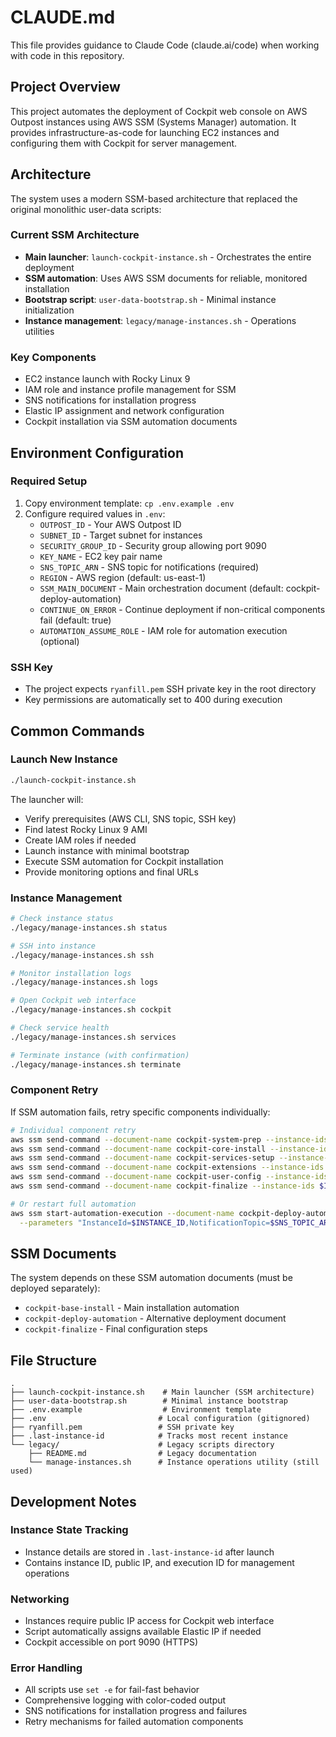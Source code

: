 # CLAUDE.md

This file provides guidance to Claude Code (claude.ai/code) when working with code in this repository.

## Project Overview

This project automates the deployment of Cockpit web console on AWS Outpost instances using AWS SSM (Systems Manager) automation. It provides infrastructure-as-code for launching EC2 instances and configuring them with Cockpit for server management.

## Architecture

The system uses a modern SSM-based architecture that replaced the original monolithic user-data scripts:

### Current SSM Architecture
- **Main launcher**: `launch-cockpit-instance.sh` - Orchestrates the entire deployment
- **SSM automation**: Uses AWS SSM documents for reliable, monitored installation
- **Bootstrap script**: `user-data-bootstrap.sh` - Minimal instance initialization
- **Instance management**: `legacy/manage-instances.sh` - Operations utilities

### Key Components
- EC2 instance launch with Rocky Linux 9
- IAM role and instance profile management for SSM
- SNS notifications for installation progress
- Elastic IP assignment and network configuration
- Cockpit installation via SSM automation documents

## Environment Configuration

### Required Setup
1. Copy environment template: `cp .env.example .env`
2. Configure required values in `.env`:
   - `OUTPOST_ID` - Your AWS Outpost ID
   - `SUBNET_ID` - Target subnet for instances
   - `SECURITY_GROUP_ID` - Security group allowing port 9090
   - `KEY_NAME` - EC2 key pair name
   - `SNS_TOPIC_ARN` - SNS topic for notifications (required)
   - `REGION` - AWS region (default: us-east-1)
   - `SSM_MAIN_DOCUMENT` - Main orchestration document (default: cockpit-deploy-automation)
   - `CONTINUE_ON_ERROR` - Continue deployment if non-critical components fail (default: true)
   - `AUTOMATION_ASSUME_ROLE` - IAM role for automation execution (optional)

### SSH Key
- The project expects `ryanfill.pem` SSH private key in the root directory
- Key permissions are automatically set to 400 during execution

## Common Commands

### Launch New Instance
```bash
./launch-cockpit-instance.sh
```
The launcher will:
- Verify prerequisites (AWS CLI, SNS topic, SSH key)
- Find latest Rocky Linux 9 AMI
- Create IAM roles if needed
- Launch instance with minimal bootstrap
- Execute SSM automation for Cockpit installation
- Provide monitoring options and final URLs

### Instance Management
```bash
# Check instance status
./legacy/manage-instances.sh status

# SSH into instance
./legacy/manage-instances.sh ssh

# Monitor installation logs
./legacy/manage-instances.sh logs

# Open Cockpit web interface
./legacy/manage-instances.sh cockpit

# Check service health
./legacy/manage-instances.sh services

# Terminate instance (with confirmation)
./legacy/manage-instances.sh terminate
```

### Component Retry
If SSM automation fails, retry specific components individually:
```bash
# Individual component retry
aws ssm send-command --document-name cockpit-system-prep --instance-ids $INSTANCE_ID
aws ssm send-command --document-name cockpit-core-install --instance-ids $INSTANCE_ID
aws ssm send-command --document-name cockpit-services-setup --instance-ids $INSTANCE_ID
aws ssm send-command --document-name cockpit-extensions --instance-ids $INSTANCE_ID
aws ssm send-command --document-name cockpit-user-config --instance-ids $INSTANCE_ID
aws ssm send-command --document-name cockpit-finalize --instance-ids $INSTANCE_ID

# Or restart full automation
aws ssm start-automation-execution --document-name cockpit-deploy-automation \
  --parameters "InstanceId=$INSTANCE_ID,NotificationTopic=$SNS_TOPIC_ARN"
```

## SSM Documents

The system depends on these SSM automation documents (must be deployed separately):
- `cockpit-base-install` - Main installation automation
- `cockpit-deploy-automation` - Alternative deployment document
- `cockpit-finalize` - Final configuration steps

## File Structure

```
.
├── launch-cockpit-instance.sh    # Main launcher (SSM architecture)
├── user-data-bootstrap.sh        # Minimal instance bootstrap
├── .env.example                  # Environment template
├── .env                         # Local configuration (gitignored)
├── ryanfill.pem                 # SSH private key
├── .last-instance-id            # Tracks most recent instance
└── legacy/                      # Legacy scripts directory
    ├── README.md                # Legacy documentation
    └── manage-instances.sh      # Instance operations utility (still used)
```

## Development Notes

### Instance State Tracking
- Instance details are stored in `.last-instance-id` after launch
- Contains instance ID, public IP, and execution ID for management operations

### Networking
- Instances require public IP access for Cockpit web interface
- Script automatically assigns available Elastic IP if needed
- Cockpit accessible on port 9090 (HTTPS)

### Error Handling
- All scripts use `set -e` for fail-fast behavior
- Comprehensive logging with color-coded output
- SNS notifications for installation progress and failures
- Retry mechanisms for failed automation components